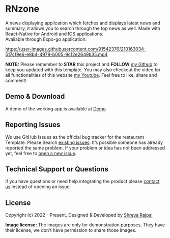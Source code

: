 # RNzone
A news displaying application which fetches and displays latest news and summary, it allows you to search through the top news as well. Made with React-Native for Android and IOS applications.
<br/>
Available through Expo-go application. 



https://user-images.githubusercontent.com/91542376/210163034-517cf9e6-e8b4-4979-b005-9c12e2649b35.mp4


**NOTE:** Please remember to **STAR** this project and **FOLLOW** [my Github](https://github.com/Shreyaar12) to keep you updated with this template.
You may also checkout the video for all functionalities of this website [my Youtube](https://youtu.be/_EoVFt8mnts). Feel free to like, share and comment!

## Demo & Download

A demo of the working app is available at <a href="https://youtu.be/_EoVFt8mnts">Demo</a>


<!-- reporting issue -->
## Reporting Issues

We use GitHub Issues as the official bug tracker for the restaurant Template. Please Search [existing issues](https://github.com/Shreyaar12/RNzone/issues). It’s possible someone has already reported the same problem.
If your problem or idea has not been addressed yet, feel free to [open a new issue](https://github.com/Shreyaar12/RNzone/issues).

<!-- support -->
## Technical Support or Questions 

If you have questions or need help integrating the product please [contact us](mailto:shreyarajpal3116@gmail.com) instead of opening an issue.

<!-- licence -->
## License

Copyright (c) 2022 - Present, Designed & Developed by [Shreya Rajpal](https://shreyaar12.github.io/Projects-by-Shr/)


**Image license:** The images are only for demonstration purposes. They have their license, we don't have permission to share those images.
